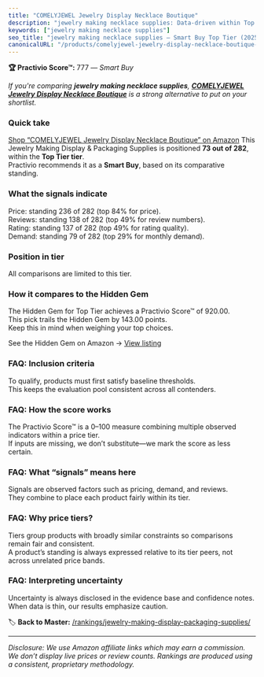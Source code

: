 ```yaml
---
title: "COMELYJEWEL Jewelry Display Necklace Boutique"
description: "jewelry making necklace supplies: Data-driven within Top Tier ranking using the Practivio Score™. Positioned by quality, value, demand, findability, momentum."
keywords: ["jewelry making necklace supplies"]
seo_title: "jewelry making necklace supplies — Smart Buy Top Tier (2025)"
canonicalURL: "/products/comelyjewel-jewelry-display-necklace-boutique-B0CDP54CJH/"
---
```


**🏆 Practivio Score™:** 777 — _Smart Buy_


*If you're comparing **jewelry making necklace supplies**, **[COMELYJEWEL Jewelry Display Necklace Boutique](https://www.amazon.com/dp/B0CDP54CJH?tag=practivio-20)** is a strong alternative to put on your shortlist.*
### Quick take
[Shop “COMELYJEWEL Jewelry Display Necklace Boutique” on Amazon](https://www.amazon.com/dp/B0CDP54CJH?tag=practivio-20)
This Jewelry Making Display & Packaging Supplies is positioned **73 out of 282**, within the **Top Tier tier**.  
Practivio recommends it as a **Smart Buy**, based on its comparative standing.

### What the signals indicate
Price: standing 236 of 282 (top 84% for price).  
Reviews: standing 138 of 282 (top 49% for review numbers).  
Rating: standing 137 of 282 (top 49% for rating quality).  
Demand: standing 79 of 282 (top 29% for monthly demand).

### Position in tier
All comparisons are limited to this tier.

### How it compares to the Hidden Gem
The Hidden Gem for Top Tier achieves a Practivio Score™ of 920.00.  
This pick trails the Hidden Gem by 143.00 points.  
Keep this in mind when weighing your top choices.  

See the Hidden Gem on Amazon → [View listing](https://www.amazon.com/dp/B0987Z9PW7?tag=practivio-20)

### FAQ: Inclusion criteria
To qualify, products must first satisfy baseline thresholds.  
This keeps the evaluation pool consistent across all contenders.

### FAQ: How the score works
The Practivio Score™ is a 0–100 measure combining multiple observed indicators within a price tier.  
If inputs are missing, we don’t substitute—we mark the score as less certain.

### FAQ: What “signals” means here
Signals are observed factors such as pricing, demand, and reviews.  
They combine to place each product fairly within its tier.

### FAQ: Why price tiers?
Tiers group products with broadly similar constraints so comparisons remain fair and consistent.  
A product’s standing is always expressed relative to its tier peers, not across unrelated price bands.

### FAQ: Interpreting uncertainty
Uncertainty is always disclosed in the evidence base and confidence notes.  
When data is thin, our results emphasize caution.


🏷️ **Back to Master:** [/rankings/jewelry-making-display-packaging-supplies/](/rankings/jewelry-making-display-packaging-supplies/)

---
_Disclosure: We use Amazon affiliate links which may earn a commission. We don’t display live prices or review counts. Rankings are produced using a consistent, proprietary methodology._
